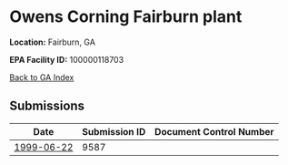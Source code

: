 # Owens Corning Fairburn plant

**Location:** Fairburn, GA

**EPA Facility ID:** 100000118703

[Back to GA Index](../../index.md)

## Submissions

| Date | Submission ID | Document Control Number |
|------|--------------|-------------------------|
| [1999-06-22](submissions/9587.md) | 9587 |  |
